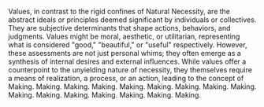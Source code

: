 Values, in contrast to the rigid confines of Natural Necessity, are the abstract ideals or principles deemed significant by individuals or collectives. They are subjective determinants that shape actions, behaviors, and judgments. Values might be moral, aesthetic, or utilitarian, representing what is considered "good," "beautiful," or "useful" respectively. However, these assessments are not just personal whims; they often emerge as a synthesis of internal desires and external influences. While values offer a counterpoint to the unyielding nature of necessity, they themselves require a means of realization, a process, or an action, leading to the concept of Making. Making. Making. Making. Making. Making. Making. Making. Making. Making. Making. Making. Making. Making. Making. Making.
